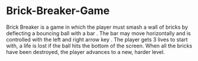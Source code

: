 # Brick-Breaker-Game
Brick Breaker is a game in which the player must smash a wall of bricks by deflecting a bouncing ball with a bar . The bar may move horizontally and is controlled with the left and right arrow key . The player gets 3 lives to start with, a life is lost if the ball hits the bottom of the screen. When all the bricks have been destroyed, the player advances to a new, harder level. 
